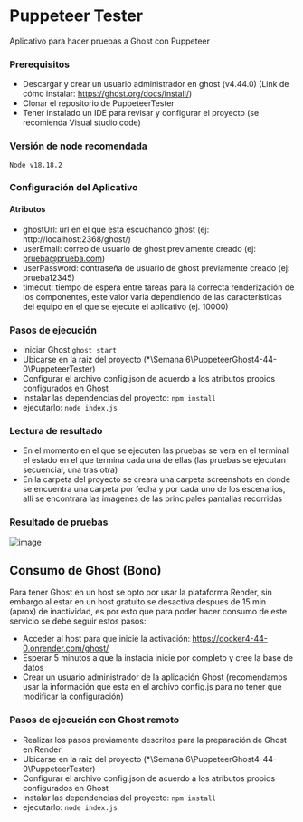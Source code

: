 # Puppeteer Tester

Aplicativo para hacer pruebas a Ghost con Puppeteer

### Prerequisitos
- Descargar y crear un usuario administrador en ghost (v4.44.0) (Link de cómo instalar: https://ghost.org/docs/install/)
- Clonar el repositorio de PuppeteerTester
- Tener instalado un IDE para revisar y configurar el proyecto (se recomienda Visual studio code)

### Versión de node recomendada
`Node v18.18.2`

### Configuración del Aplicativo
#### Atributos
- ghostUrl: url en el que esta escuchando ghost (ej: http://localhost:2368/ghost/)
- userEmail: correo de usuario de ghost previamente creado (ej: prueba@prueba.com)
- userPassword: contraseña de usuario de ghost previamente creado (ej: prueba12345)
- timeout: tiempo de espera entre tareas para la correcta renderización de los componentes, este valor varia dependiendo de las características del equipo en el que se ejecute el aplicativo (ej. 10000)

### Pasos de ejecución
- Iniciar Ghost
`ghost start`
- Ubicarse en la raiz del proyecto (*\Semana 6\PuppeteerGhost4-44-0\PuppeteerTester) 
- Configurar el archivo config.json de acuerdo a los atributos propios configurados en Ghost
- Instalar las dependencias del proyecto:
`npm install`
- ejecutarlo:
`node index.js`

### Lectura de resultado
- En el momento en el que se ejecuten las pruebas se vera en el terminal el estado en el que termina cada una de ellas (las pruebas se ejecutan secuencial, una tras otra)
- En la carpeta del proyecto se creara una carpeta screenshots en donde se encuentra una carpeta por fecha y por cada uno de los escenarios, alli se encontrara las imagenes de las principales pantallas recorridas

### Resultado de pruebas
![image](https://github.com/JulianP911/Pruebas-Automatizadas/assets/142235794/0ca5a6f1-03c9-43d2-b955-a127ab91c40f)

## Consumo de Ghost (Bono)
Para tener Ghost en un host se opto por usar la plataforma Render, sin embargo al estar en un host gratuito se desactiva despues de 15 min (aprox) de inactividad, es por esto que para poder hacer consumo de este servicio se debe seguir estos pasos:
- Acceder al host para que inicie la activación: https://docker4-44-0.onrender.com/ghost/
- Esperar 5 minutos a que la instacia inicie por completo y cree la base de datos
- Crear un usuario administrador de la aplicación Ghost (recomendamos usar la información que esta en el archivo config.js para no tener que modificar la configuración)

### Pasos de ejecución con Ghost remoto
- Realizar los pasos previamente descritos para la preparación de Ghost en Render
- Ubicarse en la raiz del proyecto (*\Semana 6\PuppeteerGhost4-44-0\PuppeteerTester) 
- Configurar el archivo config.json de acuerdo a los atributos propios configurados en Ghost
- Instalar las dependencias del proyecto:
`npm install`
- ejecutarlo:
`node index.js`
